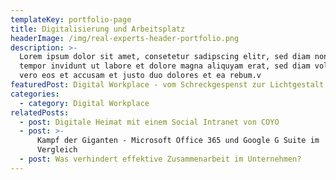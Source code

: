 ```yaml
---
templateKey: portfolio-page
title: Digitalisierung und Arbeitsplatz
headerImage: /img/real-experts-header-portfolio.png
description: >-
  Lorem ipsum dolor sit amet, consetetur sadipscing elitr, sed diam nonumy irmod
  tempor invidunt ut labore et dolore magna aliquyam erat, sed diam voluptua. At
  vero eos et accusam et justo duo dolores et ea rebum.v 
featuredPost: Digital Workplace - vom Schreckgespenst zur Lichtgestalt
categories:
  - category: Digital Workplace
relatedPosts:
  - post: Digitale Heimat mit einem Social Intranet von COYO
  - post: >-
      Kampf der Giganten - Microsoft Office 365 und Google G Suite im
      Vergleich  
  - post: Was verhindert effektive Zusammenarbeit im Unternehmen?
---
```


